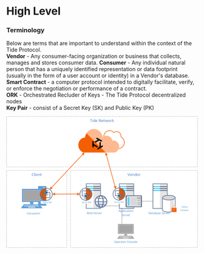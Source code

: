 # High Level

### Terminology

Below are terms that are important to understand within the context of the Tide Protocol.  
**Vendor** - Any consumer-facing organization or business that collects, manages and stores consumer data.
**Consumer** - Any individual natural person that has a uniquely identified representation or data footprint (usually in the form of a user account or identity) in a Vendor's database.  
**Smart Contract** - a computer protocol intended to digitally facilitate, verify, or enforce the negotiation or performance of a contract.  
**ORK** - Orchestrated Recluder of Keys - The Tide Protocol decentralized nodes  
**Key Pair** - consist of a Secret Key (SK) and Public Key (PK)

![Image](../../images/high-level.png)
